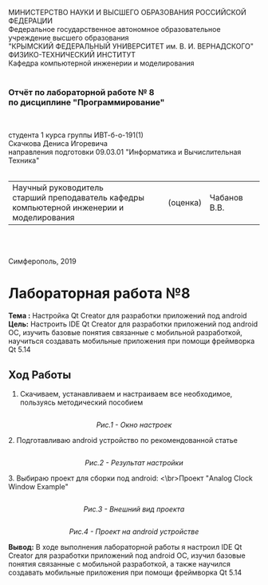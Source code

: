 МИНИСТЕРСТВО НАУКИ  И ВЫСШЕГО ОБРАЗОВАНИЯ РОССИЙСКОЙ ФЕДЕРАЦИИ  
Федеральное государственное автономное образовательное учреждение высшего образования  
"КРЫМСКИЙ ФЕДЕРАЛЬНЫЙ УНИВЕРСИТЕТ им. В. И. ВЕРНАДСКОГО"  
ФИЗИКО-ТЕХНИЧЕСКИЙ ИНСТИТУТ  
Кафедра компьютерной инженерии и моделирования
<br/><br/>

### Отчёт по лабораторной работе № 8<br/> по дисциплине "Программирование"
<br/>

студента 1 курса группы ИВТ-б-о-191(1)  
Скачкова Дениса Игоревича  
направления подготовки 09.03.01 "Информатика и Вычислительная Техника"  
<br/>

<table>
<tr><td>Научный руководитель<br/> старший преподаватель кафедры<br/> компьютерной инженерии и моделирования</td>
<td>(оценка)</td>
<td>Чабанов В.В.</td>
</tr>
</table>
<br/><br/>

Симферополь, 2019





# Лабораторная работа №8
**Тема :** Настройка Qt Creator для разработки приложений под android   
**Цель:**  Настроить IDE Qt Creator для разработки приложений под android OC, изучить базовые понятия связанные с мобильной разработкой, научиться создавать мобильные приложения при помощи фреймворка Qt 5.14   

## **Ход Работы**

1. Скачиваем, устанавливаем и настраиваем все необходимое, пользуясь методический пособием
<p align="center"><img src="s" alt=""></p>
<p align="center"><i>Рис.1 - Окно настроек</i></p>
2. Подготавливаю android устройство по рекомендованной статье
<p align="center"><img src="s" alt=""></p>
<p align="center"><i>Рис.2 - Результат настройки</i></p>
3. Выбираю проект для сборки под android:
<\br>Проект "Analog Clock Window Example"
<p align="center"><img src="s" alt=""></p>
<p align="center"><i>Рис.3 - Внешний вид проекта</i></p>
<p align="center"><img src="s" alt=""></p>
<p align="center"><i>Рис.4 - Проект на android устройстве</i></p>

**Вывод:** В ходе выполнения лабораторной работы я настроил IDE Qt Creator для разработки приложений под android OC, изучил базовые понятия связанные с мобильной разработкой, а также научился создавать мобильные приложения при помощи фреймворка Qt 5.14   